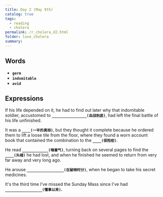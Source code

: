 ```yaml
---
title: Day 2 (May 9th)
catalog: true
tags: 
  - reading
  - cholera
permalink: /r_cholera_d2.html
folder: love_cholera
summary: 
---
```


## Words

-   <b data-toggle="tooltip" data-original-title="{{site.data.glossary.germ}}">`germ`</b>
-   <b data-toggle="tooltip" data-original-title="{{site.data.glossary.indomitable}}">`indomitable`</b>
-   <b data-toggle="tooltip" data-original-title="{{site.data.glossary.avid}}">`avid`</b>



## Expressions

If his life depended on it, he had to find out later why that indomitable soldier, accustomed to <b data-toggle="tooltip" data-original-title="{{site.data.answers.d2_a}}">`________________(血战到底)`</b>, had left the final battle of his life unfinished.

It was a <b data-toggle="tooltip" data-original-title="{{site.data.answers.d2_b}}">`____(一半的真相)`</b>, but they thought it complete because he ordered them to lift a loose tile from the floor, where they found a worn account book that contained the combination to the <b data-toggle="tooltip" data-original-title="{{site.data.answers.d2_b2}}">`____(保险柜)`</b>.

He read <b data-toggle="tooltip" data-original-title="{{site.data.answers.d2_c}}">`____________(喘着气)`</b>, turning back on several pages to find the <b data-toggle="tooltip" data-original-title="{{site.data.answers.d2_c2}}">`____(头绪)`</b> he had lost, and when he finished he seemed to return from very far away and very long ago.

He arouse <b data-toggle="tooltip" data-original-title="{{site.data.answers.d2_d}}">`_________________(在破晓时分)`</b>, when he began to take his secret medicines.

It's the third time I've missed the Sunday Mass since I've had <b data-toggle="tooltip" data-original-title="{{site.data.answers.d2_e}}">`_________________(懂事以来)`.


